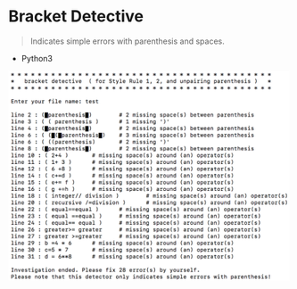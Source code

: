 # Bracket Detective
> Indicates simple errors with parenthesis and spaces.
  - Python3

[![screenshot](https://raw.githubusercontent.com/ljuneaul/tiny_little_things/master/bracket_detective/screenshot.gif)](#) 
